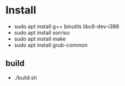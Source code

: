 # Install

- sudo apt install g++ binutils libc6-dev-i386
- sudo apt install xorriso
- sudo apt install make
- sudo apt install grub-common

## build

- ./build.sh 